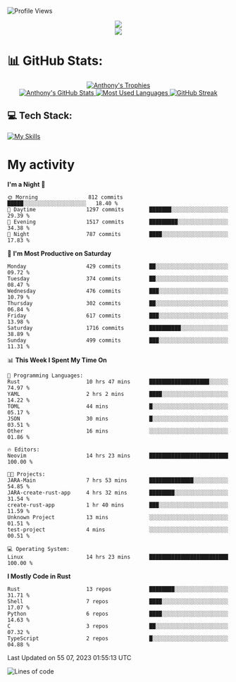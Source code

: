 
![Profile Views](https://komarev.com/ghpvc/?username=anthonymichaeltdm&label=Profile%20views&color=0e75b6&style=flat)

<!--profile banner-->
<div align="center">
  <img src="https://svg-banners.vercel.app/api?type=typeWriter&text1=Anthony%20Rubick&width=800&height=150" />
</div>

<!--profile views-->
<div align="center">
  <a href="https://u8views.com/github/AnthonyMichaelTDM">
    <img src="https://u8views.com/api/v1/github/profiles/68485672/views/day-week-month-total-count.svg">
  </a>
</div>

# 📊 GitHub Stats:

<!--trophies https://github.com/ryo-ma/github-profile-trophy -->
<div align="center"> 
  <a href="https://github.com/ryo-ma/github-profile-trophy">
    <picture>
      <source
        srcset="https://github-profile-trophy.vercel.app/?username=anthonymichaeltdm&theme=gitdimmed&no-frame=true&no-bg=true&column=-1"
        media="(prefers-color-scheme: dark)"
      />
      <source
        srcset="https://github-profile-trophy.vercel.app/?username=anthonymichaeltdm&theme=_____&no-frame=true&no-bg=true&column=-1"
        media="(prefers-color-scheme: light), (prefers-color-scheme: no-preference)"
      />
      <img src="https://github-profile-trophy.vercel.app/?username=anthonymichaeltdm&theme=gitdimmed&no-frame=true&no-bg=true&column=-1" alt="Anthony's Trophies" />
    </picture>
  </a>
</div>

<div align="center">
  <a href="https://github.com/anuraghazra/github-readme-stats">
    <picture>
      <source
        srcset="https://github-readme-stats.vercel.app/api?username=anthonymichaeltdm&show_icons=true&locale=en&theme=github_dark_dimmed&count_private=true&hide_border=true&include_all_commits=true"
        media="(prefers-color-scheme: dark)"
      />
      <source
        srcset="https://github-readme-stats.vercel.app/api?username=anthonymichaeltdm&show_icons=true&locale=en&theme=___&count_private=true&hide_border=true&include_all_commits=true"
        media="(prefers-color-scheme: light), (prefers-color-scheme: no-preference)"
      />
      <img src="https://github-readme-stats.vercel.app/api?username=anthonymichaeltdm&show_icons=true&locale=en&theme=github_dark_dimmed&count_private=true&hide_border=true&include_all_commits=true" alt="Anthony's GitHub Stats" />
    </picture>
  </a>
  
  <!--most used languages-->
  <a href="https://github.com/anuraghazra/github-readme-stats">
    <picture>
      <source
        srcset="https://github-readme-stats.vercel.app/api/top-langs?username=anthonymichaeltdm&show_icons=true&locale=en&layout=compact&theme=github_dark_dimmed&langs_count=8&count_private=true&size_weight=0.5&count_weight=0.5&hide_border=true"
        media="(prefers-color-scheme: dark)"
      />
      <source
        srcset="https://github-readme-stats.vercel.app/api/top-langs?username=anthonymichaeltdm&show_icons=true&locale=en&layout=compact&theme=____&langs_count=8&count_private=true&size_weight=0.5&count_weight=0.5&hide_border=true"
        media="(prefers-color-scheme: light), (prefers-color-scheme: no-preference)"
      />
      <img src="https://github-readme-stats.vercel.app/api/top-langs?username=anthonymichaeltdm&show_icons=true&locale=en&layout=compact&theme=github_dark_dimmed&langs_count=8&count_private=true&size_weight=0.5&count_weight=0.5&hide_border=true" alt="Most Used Languages" />
    </picture>
  </a>
  
  <!--streak https://git.io/streak-stats -->
  <a href="https://git.io/streak-stats">
    <picture>
      <source
        srcset="https://streak-stats.demolab.com?user=AnthonyMichaelTDM&theme=one-dark-pro&hide_border=true"
        media="(prefers-color-scheme: dark)"
      />
      <source
        srcset="https://streak-stats.demolab.com?user=AnthonyMichaelTDM&theme=_____&hide_border=true"
        media="(prefers-color-scheme: light), (prefers-color-scheme: no-preference)"
      />
      <img src="https://streak-stats.demolab.com?user=AnthonyMichaelTDM&theme=one-dark-pro&hide_border=true" alt="GitHub Streak" />
    </picture>
  </a>
</div>

<!--favorite languages and tools, and most used langs-->
## 💻 Tech Stack:

[![My Skills](https://skillicons.dev/icons?i=rust,actix,aws,github,githubactions,git,linux,bash,cpp,docker,java,latex,md,neovim,postgres,py,regex,vscode&theme=dark&perline=6)](https://skillicons.dev#gh-dark-mode-only)

# My activity

<!--START_SECTION:activity-->

<!--END_SECTION:activity-->

<!-- weekly activity https://github.com/AnthonyMichaelTDM/waka-readme-stats -->
<!--START_SECTION:waka-->
**I'm a Night 🦉** 

```text
🌞 Morning                812 commits         █████░░░░░░░░░░░░░░░░░░░░   18.40 % 
🌆 Daytime                1297 commits        ███████░░░░░░░░░░░░░░░░░░   29.39 % 
🌃 Evening                1517 commits        █████████░░░░░░░░░░░░░░░░   34.38 % 
🌙 Night                  787 commits         ████░░░░░░░░░░░░░░░░░░░░░   17.83 % 
```
📅 **I'm Most Productive on Saturday** 

```text
Monday                   429 commits         ██░░░░░░░░░░░░░░░░░░░░░░░   09.72 % 
Tuesday                  374 commits         ██░░░░░░░░░░░░░░░░░░░░░░░   08.47 % 
Wednesday                476 commits         ███░░░░░░░░░░░░░░░░░░░░░░   10.79 % 
Thursday                 302 commits         ██░░░░░░░░░░░░░░░░░░░░░░░   06.84 % 
Friday                   617 commits         ███░░░░░░░░░░░░░░░░░░░░░░   13.98 % 
Saturday                 1716 commits        ██████████░░░░░░░░░░░░░░░   38.89 % 
Sunday                   499 commits         ███░░░░░░░░░░░░░░░░░░░░░░   11.31 % 
```


📊 **This Week I Spent My Time On** 

```text
💬 Programming Languages: 
Rust                     10 hrs 47 mins      ███████████████████░░░░░░   74.97 % 
YAML                     2 hrs 2 mins        ████░░░░░░░░░░░░░░░░░░░░░   14.22 % 
TOML                     44 mins             █░░░░░░░░░░░░░░░░░░░░░░░░   05.17 % 
JSON                     30 mins             █░░░░░░░░░░░░░░░░░░░░░░░░   03.51 % 
Other                    16 mins             ░░░░░░░░░░░░░░░░░░░░░░░░░   01.86 % 

🔥 Editors: 
Neovim                   14 hrs 23 mins      █████████████████████████   100.00 % 

🐱‍💻 Projects: 
JARA-Main                7 hrs 53 mins       ██████████████░░░░░░░░░░░   54.85 % 
JARA-create-rust-app     4 hrs 32 mins       ████████░░░░░░░░░░░░░░░░░   31.54 % 
create-rust-app          1 hr 40 mins        ███░░░░░░░░░░░░░░░░░░░░░░   11.59 % 
Unknown Project          13 mins             ░░░░░░░░░░░░░░░░░░░░░░░░░   01.51 % 
test-project             4 mins              ░░░░░░░░░░░░░░░░░░░░░░░░░   00.51 % 

💻 Operating System: 
Linux                    14 hrs 23 mins      █████████████████████████   100.00 % 
```

**I Mostly Code in Rust** 

```text
Rust                     13 repos            ████████░░░░░░░░░░░░░░░░░   31.71 % 
Shell                    7 repos             ████░░░░░░░░░░░░░░░░░░░░░   17.07 % 
Python                   6 repos             ████░░░░░░░░░░░░░░░░░░░░░   14.63 % 
C                        3 repos             ██░░░░░░░░░░░░░░░░░░░░░░░   07.32 % 
TypeScript               2 repos             █░░░░░░░░░░░░░░░░░░░░░░░░   04.88 % 
```




 Last Updated on 55 07, 2023 01:55:13 UTC
<!--END_SECTION:waka-->

<!--START_SECTION:loc-->
![Lines of code](https://img.shields.io/badge/From%20Hello%20World%20I%27ve%20Written-10.2%20million%20lines%20of%20code-blue)


<!--END_SECTION:loc-->
